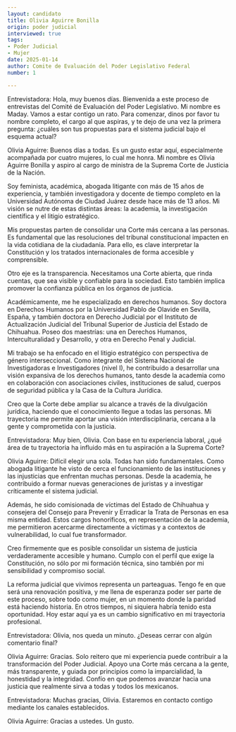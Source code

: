 ```yaml
---
layout: candidato
title: Olivia Aguirre Bonilla
origin: poder judicial
interviewed: true
tags:
- Poder Judicial
- Mujer
date: 2025-01-14
author: Comite de Evaluación del Poder Legislativo Federal
number: 1

---
```


Entrevistadora: Hola, muy buenos días. Bienvenida a este proceso de entrevistas del Comité de Evaluación del Poder Legislativo. Mi nombre es Maday. Vamos a estar contigo un rato. Para comenzar, dinos por favor tu nombre completo, el cargo al que aspiras, y te dejo de una vez la primera pregunta: ¿cuáles son tus propuestas para el sistema judicial bajo el esquema actual?

Olivia Aguirre: Buenos días a todas. Es un gusto estar aquí, especialmente acompañada por cuatro mujeres, lo cual me honra. Mi nombre es Olivia Aguirre Bonilla y aspiro al cargo de ministra de la Suprema Corte de Justicia de la Nación.

Soy feminista, académica, abogada litigante con más de 15 años de experiencia, y también investigadora y docente de tiempo completo en la Universidad Autónoma de Ciudad Juárez desde hace más de 13 años. Mi visión se nutre de estas distintas áreas: la academia, la investigación científica y el litigio estratégico.

Mis propuestas parten de consolidar una Corte más cercana a las personas. Es fundamental que las resoluciones del tribunal constitucional impacten en la vida cotidiana de la ciudadanía. Para ello, es clave interpretar la Constitución y los tratados internacionales de forma accesible y comprensible.

Otro eje es la transparencia. Necesitamos una Corte abierta, que rinda cuentas, que sea visible y confiable para la sociedad. Esto también implica promover la confianza pública en los órganos de justicia.

Académicamente, me he especializado en derechos humanos. Soy doctora en Derechos Humanos por la Universidad Pablo de Olavide en Sevilla, España, y también doctora en Derecho Judicial por el Instituto de Actualización Judicial del Tribunal Superior de Justicia del Estado de Chihuahua. Poseo dos maestrías: una en Derechos Humanos, Interculturalidad y Desarrollo, y otra en Derecho Penal y Judicial.

Mi trabajo se ha enfocado en el litigio estratégico con perspectiva de género interseccional. Como integrante del Sistema Nacional de Investigadoras e Investigadores (nivel I), he contribuido a desarrollar una visión expansiva de los derechos humanos, tanto desde la academia como en colaboración con asociaciones civiles, instituciones de salud, cuerpos de seguridad pública y la Casa de la Cultura Jurídica.

Creo que la Corte debe ampliar su alcance a través de la divulgación jurídica, haciendo que el conocimiento llegue a todas las personas. Mi trayectoria me permite aportar una visión interdisciplinaria, cercana a la gente y comprometida con la justicia.

Entrevistadora: Muy bien, Olivia. Con base en tu experiencia laboral, ¿qué área de tu trayectoria ha influido más en tu aspiración a la Suprema Corte?

Olivia Aguirre: Difícil elegir una sola. Todas han sido fundamentales. Como abogada litigante he visto de cerca el funcionamiento de las instituciones y las injusticias que enfrentan muchas personas. Desde la academia, he contribuido a formar nuevas generaciones de juristas y a investigar críticamente el sistema judicial.

Además, he sido comisionada de víctimas del Estado de Chihuahua y consejera del Consejo para Prevenir y Erradicar la Trata de Personas en esa misma entidad. Estos cargos honoríficos, en representación de la academia, me permitieron acercarme directamente a víctimas y a contextos de vulnerabilidad, lo cual fue transformador.

Creo firmemente que es posible consolidar un sistema de justicia verdaderamente accesible y humano. Cumplo con el perfil que exige la Constitución, no sólo por mi formación técnica, sino también por mi sensibilidad y compromiso social.

La reforma judicial que vivimos representa un parteaguas. Tengo fe en que será una renovación positiva, y me llena de esperanza poder ser parte de este proceso, sobre todo como mujer, en un momento donde la paridad está haciendo historia. En otros tiempos, ni siquiera habría tenido esta oportunidad. Hoy estar aquí ya es un cambio significativo en mi trayectoria profesional.

Entrevistadora: Olivia, nos queda un minuto. ¿Deseas cerrar con algún comentario final?

Olivia Aguirre: Gracias. Solo reitero que mi experiencia puede contribuir a la transformación del Poder Judicial. Apoyo una Corte más cercana a la gente, más transparente, y guiada por principios como la imparcialidad, la honestidad y la integridad. Confío en que podemos avanzar hacia una justicia que realmente sirva a todas y todos los mexicanos.

Entrevistadora: Muchas gracias, Olivia. Estaremos en contacto contigo mediante los canales establecidos.

Olivia Aguirre: Gracias a ustedes. Un gusto.

